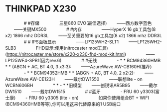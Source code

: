 # THINKPAD X230
　　
　　# #存储
　　
　　三星860 EVO(最佳选择)
　　——西方数字蓝色
　　——关键MX500
　　
　　# #内存
　　
　　——HyperX 16 gb工具包(8 x2) 1866 mhz DDR3L
　　——至关重要的16 gb工具包(8 x2) 1866 mhz DDR3L
　　
　　# # IPS面板显示
　　
　　——LP125WH2-SLT1
　　——LP125WH2-SLB3
　　
　　FHD显示:使用(nitrocaster mod工具)(https://nitrocaster.me/store/x220-x230-fhd-mod-kit.html)
　　
　　——LP125WF4-SPB1(因为rev.6)
　　
　　# #无线
　　
　　- * * BCM94360HMB * * (ABGN + AC, BT 4.0, 3 x3:3):
　　——AzureWave AW-CB160H(推荐)
　　
　　- * * BCM94352HMB * * (ABGN + AC, BT 4.0, 2 x2:2):
　　——AzureWave AW-CE123H
　　——戴尔DW1550
　　——联想lite - on WCBN606BH
　　
　　* * - * *旧模型
　　——创锐讯AR5B95
　　——戴尔DW1510
　　——戴尔DW1515
　　
　　# #蓝牙
　　
　　- FRU 60 y3303(富士康)
　　- FRU 60 y3305 (lite - on)
　　
　　如果你使用组合BT + WIFI (BCM94360HMB等等),你可以用[这](https://item.taobao.com/item.htm?id=557977322810)来代替原来的1 USB端口
